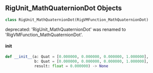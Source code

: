 ## RigUnit_MathQuaternionDot Objects

```python
class RigUnit_MathQuaternionDot(RigVMFunction_MathQuaternionDot)
```

deprecated: 'RigUnit_MathQuaternionDot' was renamed to 'RigVMFunction_MathQuaternionDot'.

<a id="unreal.RigUnit_MathQuaternionDot.__init__"></a>

#### __init__

```python
def __init__(a: Quat = [0.000000, 0.000000, 0.000000, 1.000000],
             b: Quat = [0.000000, 0.000000, 0.000000, 1.000000],
             result: float = 0.000000) -> None
```

<a id="unreal.RigVMFunction_MathQuaternionUnit"></a>